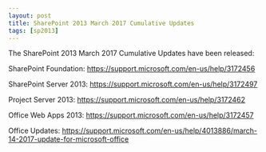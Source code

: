```yaml
---
layout: post
title: SharePoint 2013 March 2017 Cumulative Updates
tags: [sp2013]
---
```


The SharePoint 2013 March 2017 Cumulative Updates have been released:

SharePoint Foundation: <https://support.microsoft.com/en-us/help/3172456>

SharePoint Server 2013: <https://support.microsoft.com/en-us/help/3172497>

Project Server 2013: <https://support.microsoft.com/en-us/help/3172462>

Office Web Apps 2013: <https://support.microsoft.com/en-us/help/3172457>

Office Updates: <https://support.microsoft.com/en-us/help/4013886/march-14-2017-update-for-microsoft-office>